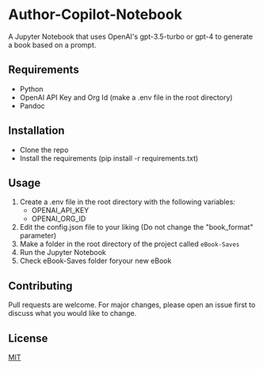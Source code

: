 # Author-Copilot-Notebook
A Jupyter Notebook that uses OpenAI's gpt-3.5-turbo or gpt-4 to generate a book based on a prompt.

## Requirements
* Python
* OpenAI API Key and Org Id (make a .env file in the root directory)
* Pandoc

## Installation
* Clone the repo
* Install the requirements (pip install -r requirements.txt)

## Usage
1. Create a .env file in the root directory with the following variables:
    * OPENAI_API_KEY
    * OPENAI_ORG_ID
2. Edit the config.json file to your liking (Do not change the "book_format" parameter)
3. Make a folder in the root directory of the project called `eBook-Saves`
4. Run the Jupyter Notebook
5. Check eBook-Saves folder foryour new eBook

## Contributing
Pull requests are welcome. For major changes, please open an issue first to discuss what you would like to change.

## License
[MIT](https://choosealicense.com/licenses/mit/)